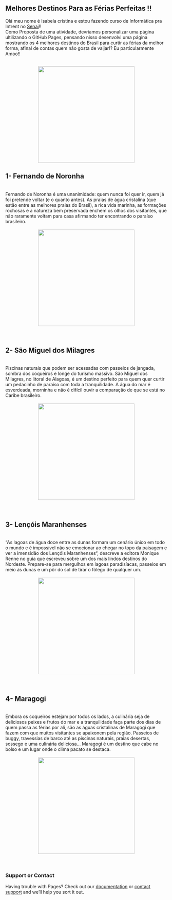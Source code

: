 ## Melhores Destinos Para as Férias Perfeitas !!

Olá meu nome é Isabela cristina e estou fazendo curso de Informática pra Intrent no [Senai](https://www.portaldaindustria.com.br/senai/)!!
<br>
Como Proposta de uma atividade, devriamos personalizar uma página ultilizando o GitHub Pages, pensando nisso desenvolvi uma página mostrando os 4 melhores destinos do Brasil para curtir as férias da melhor forma, afinal de contas quem não gosta de vaijar!? Eu particularmente Amoo!!
<br>
<br>
<div align="center">
<img src="https://user-images.githubusercontent.com/98486061/151244265-65dcabf4-866c-4120-b833-e20492dced50.jpg" width="300px" />
</div>
 

## 1- Fernando de Noronha
<br>
Fernando de Noronha é uma unanimidade: quem nunca foi quer ir, quem já foi pretende voltar (e o quanto antes). As praias de água cristalina (que estão entre as melhores praias do Brasil), a rica vida marinha, as formações rochosas e a natureza bem preservada enchem os olhos dos visitantes, que não raramente voltam para casa afirmando ter encontrando o paraíso brasileiro.                                                                                                                               
<br>
<br>                                                                                                                               
<div align="center">
<img src="https://user-images.githubusercontent.com/98486061/151235664-1103b0f0-8bd0-440e-8100-b1242ec3312a.jpg" width="300px" />
</div>                                                                                                                               
<br>
 <br>                                                                                                                             
                                                                                                                    
## 2- São Miguel dos Milagres
<br>
Piscinas naturais que podem ser acessadas com passeios de jangada, sombra dos coqueiros e longe do turismo massivo. São Miguel dos Milagres, no litoral de Alagoas, é um destino perfeito para quem quer curtir um pedacinho de paraíso com toda a tranquilidade. A água do mar é esverdeada, morninha e não é difícil ouvir a comparação de que se está no Caribe brasileiro.
<br>
 <br>
 <div align="center">
<img src="https://user-images.githubusercontent.com/98486061/151243681-4d4e21a1-1a92-47c9-bbb7-da03e80403cd.jpg" width="300px" />
</div> 
 <br>
 <br>
                                                                                                                              
## 3- Lençóis Maranhenses                                                                                                                             
<br>
“As lagoas de água doce entre as dunas formam um cenário único em todo o mundo e é impossível não se emocionar ao chegar no topo da paisagem e ver a imensidão dos Lençóis Maranhenses“, descreve a editora Monique Renne no guia que escreveu sobre um dos mais lindos destinos do Nordeste. Prepare-se para mergulhos em lagoas paradisíacas, passeios em meio às dunas e um pôr do sol de tirar o fôlego de qualquer um.                                                                                                                   <br>           
<br>                                                                                                                              
<div align="center">
<img src="https://user-images.githubusercontent.com/98486061/151243710-8154f5be-088d-4e7e-894e-9aca3139ad11.jpg" width="300px" />
</div> 
 <br>
 <br>
                                                                                                                              
## 4- Maragogi
<br>
Embora os coqueiros estejam por todos os lados, a culinária seja de deliciosos peixes e frutos do mar e a tranquilidade faça parte dos dias de quem passa as férias por ali, são as águas cristalinas de Maragogi que fazem com que muitos visitantes se apaixonem pela região. Passeios de buggy, travessias de barco até as piscinas naturais, praias desertas, sossego e uma culinária deliciosa… Maragogi é um destino que cabe no bolso e um lugar onde o clima pacato se destaca. 
<br>
<br>
<div align="center">
<img src="https://user-images.githubusercontent.com/98486061/151243729-b01ac022-bf10-4029-907e-7758cebec240.jpg" width="300px" />
</div> 
 <br>
 <br>                                                                                                                              


### Support or Contact

Having trouble with Pages? Check out our [documentation](https://docs.github.com/categories/github-pages-basics/) or [contact support](https://support.github.com/contact) and we’ll help you sort it out.
